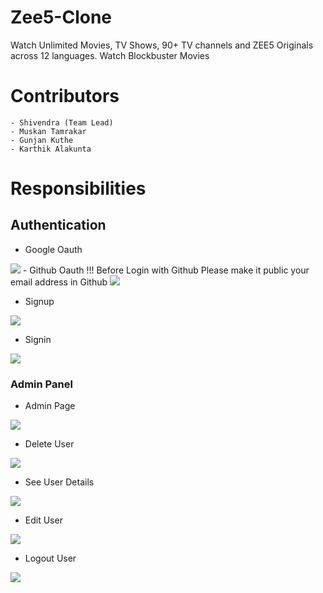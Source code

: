 # Zee5-Clone
Watch Unlimited Movies, TV Shows, 90+ TV channels and ZEE5 Originals across 12 languages. Watch Blockbuster Movies

# Contributors
```
- Shivendra (Team Lead)
- Muskan Tamrakar
- Gunjan Kuthe  
- Karthik Alakunta  
```

# Responsibilities
## Authentication
  - Google Oauth
  <img src="https://i.ibb.co/F881V4T/image.png" />
  - Github Oauth      !!! Before Login with Github Please make it public your email address in Github
  <img src="https://i.ibb.co/3msv7F2/image.png"/>
  
  - Signup
  <img src="https://i.ibb.co/0yL31GJ/image.png" />
  
  - Signin
  <img src="https://i.ibb.co/g7Y9nLh/image.png"/>
    
    
### Admin Panel
  - Admin Page
  <img src="https://i.ibb.co/qWLh5bb/image.png" />
  
  - Delete User
  <img src="https://i.ibb.co/3fzsFhN/image.png" />
  
  - See User Details
  <img src="https://i.ibb.co/TMHVGV0/image.png" />
  
  - Edit User
  <img src="https://i.ibb.co/8Db47JJ/image.png" />
  
  - Logout User
  <img src="https://i.ibb.co/8Db47JJ/image.png" />
  

  
